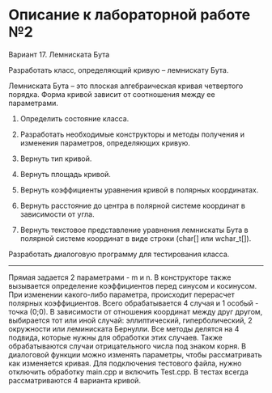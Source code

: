 # Описание к лабораторной работе №2

Вариант 17. Лемниската Бута

Разработать класс, определяющий кривую – лемнискату Бута.

Лемниската Бута – это плоская алгебраическая кривая четвертого порядка. Форма кривой зависит от соотношения между ее параметрами.

1) Определить состояние класса.

2) Разработать необходимые конструкторы и методы получения и изменения параметров, определяющих кривую.

3) Вернуть тип кривой.

4) Вернуть площадь кривой.

5) Вернуть коэффициенты уравнения кривой в полярных координатах.

6) Вернуть расстояние до центра в полярной системе координат в зависимости от угла.

7) Вернуть текстовое представление уравнения лемнискаты Бута в полярной системе координат в виде строки (char[] или wchar_t[]).

Разработать диалоговую программу для тестирования класса.

---

Прямая задается 2 параметрами - m и n. В конструкторе также вызывается определение коэффициентов перед синусом и косинусом.
При изменении какого-либо параметра, происходит перерасчет полярных коэффициентов. Всего обрабатывается 4 случая и 1 особый - 
 точка (0;0). В зависимости от отношения координат между друг другом, выбирается тот или иной случай: эллиптический,
гиперболический, 2 окружности или леминиската Бернулли.
Все методы делятся на 4 подвида, которые нужны для обработки этих случаев. Также обрабатываются случаи отрицательного числа
под знаком корня. 
В диалоговой функции можно изменять параметры, чтобы рассматривать как изменяется кривая.
Для подключения тестового файла, нужно отключить обработку main.cpp и включить Test.cpp.
В тестах всегда рассматриваются 4 варианта кривой.

